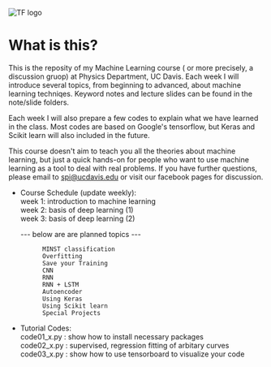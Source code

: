 ![TF logo](https://github.com/pipidog/MLclass/raw/master/notes/TF_logo_no_shadow_1.png)
# What is this?
This is the reposity of my Machine Learning course ( or more precisely, 
a discussion gruop) at Physics Department, UC Davis. Each 
week I will introduce several topics, from beginning to advanced, about 
machine learning techniqes. Keyword notes and lecture slides can be found 
in the note/slide folders.      

Each week I will also prepare a few codes to explain what we have learned 
in the class. Most codes are based on Google's tensorflow, but Keras 
and Scikit learn will also included in the future.      

This course doesn't aim to teach you all the theories about machine learning, 
but just a quick hands-on for people who want to use machine learning as a 
tool to deal with real problems. If you have further questions, please email
to spi@ucdavis.edu or visit our facebook pages for discussion.

* Course Schedule (update weekly):          
    week 1: introduction to machine learning          
    week 2: basis of deep learning (1)     
    week 3: basis of deep learning (2)    
    
    --- below are are planned topics ---        
            
            MINST classification    
            Overfitting    
            Save your Training  
            CNN 
            RNN     
            RNN + LSTM  
            Autoencoder 
            Using Keras     
            Using Scikit learn      
            Special Projects        
                
* Tutorial Codes:   
    code01_x.py : show how to install necessary packages    
    code02_x.py : supervised, regression fitting of arbitary curves     
    code03_x.py : show how to use tensorboard to visualize your code    

